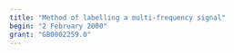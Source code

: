 ```yaml
---
title: "Method of labelling a multi-frequency signal"
begin: "2 February 2000"
grant: "GB0002259.0"
---
```


